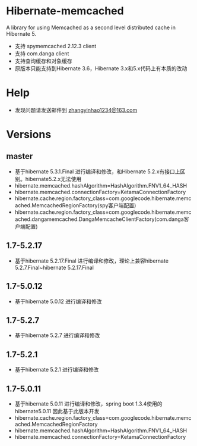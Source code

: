 # Hibernate-memcached
A library for using Memcached as a second level distributed cache in Hibernate 5.
  * 支持 spymemcached 2.12.3 client
  * 支持 com.danga client
  * 支持查询缓存和对象缓存
  * 原版本只能支持到Hibernate 3.6，Hibernate 3.x和5.x代码上有本质的改动

# Help
  * 发现问题请发送邮件到 zhangyinhao1234@163.com

# Versions
## master
  * 基于hibernate 5.3.1.Final 进行编译和修改，和Hibernate 5.2.x有接口上区别。hibernate5.2.x无法使用
  * hibernate.memcached.hashAlgorithm=HashAlgorithm.FNV1_64_HASH
  * hibernate.memcached.connectionFactory=KetamaConnectionFactory
  * hibernate.cache.region.factory_class=com.googlecode.hibernate.memcached.MemcachedRegionFactory(spy客户端配置)
  * hibernate.cache.region.factory_class=com.googlecode.hibernate.memcached.dangamemcached.DangaMemcacheClientFactory(com.danga客户端配置)



## 1.7-5.2.17

- 基于hibernate 5.2.17.Final 进行编译和修改，理论上兼容hibernate 5.2.7.Final~hibernate 5.2.17.Final

## 1.7-5.0.12

  * 基于hibernate 5.0.12 进行编译和修改

## 1.7-5.2.7
  * 基于hibernate 5.2.7 进行编译和修改

## 1.7-5.2.1
  * 基于hibernate 5.2.1 进行编译和修改

## 1.7-5.0.11
  * 基于hibernate 5.0.11 进行编译和修改，spring boot 1.3.4使用的 hibernate5.0.11 因此基于此版本开发
  * hibernate.cache.region.factory_class=com.googlecode.hibernate.memcached.MemcachedRegionFactory
  * hibernate.memcached.hashAlgorithm=HashAlgorithm.FNV1_64_HASH
  * hibernate.memcached.connectionFactory=KetamaConnectionFactory

